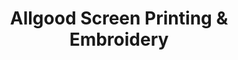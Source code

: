 ---
title: "Allgood Screen Printing & Embroidery"
url: /thomasville/allgood-screen-printing-und-embroidery/
shop: Kopieren
---
